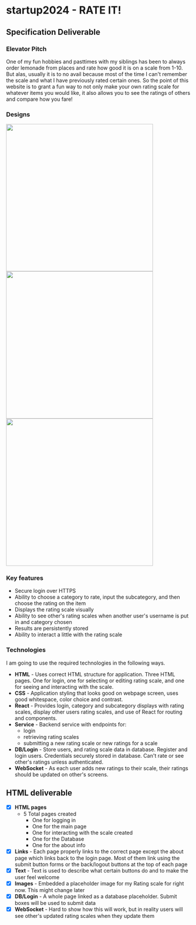 # startup2024 - RATE IT!
## Specification Deliverable

### Elevator Pitch

One of my fun hobbies and pasttimes with my siblings has been to always order lemonade from places and rate how good it is on a scale from 1-10. But alas, usually it is to no avail because most of the time I can't remember the scale and what I have previously rated certain ones. So the point of this website is to grant a fun way to not only make your own rating scale for whatever items you would like, it also allows you to see the ratings of others and compare how you fare! 

### Designs

<img src="https://github.com/user-attachments/assets/cd7d9c18-83bc-4f95-a25b-b770e910d739" width="400">
<img src="https://github.com/user-attachments/assets/ce051888-ca11-4ca4-ba43-07c484468021" width="400">
<img src="https://github.com/user-attachments/assets/9e0cda07-2664-42cd-ac5c-a28d89cc0698" width="400">


### Key features

- Secure login over HTTPS
- Ability to choose a category to rate, input the subcategory, and then choose the rating on the item
- Displays the rating scale visually
- Ability to see other's rating scales when another user's username is put in and category chosen
- Results are persistently stored
- Ability to interact a little with the rating scale

### Technologies

I am going to use the required technologies in the following ways.

- **HTML** - Uses correct HTML structure for application. Three HTML pages. One for login, one for selecting or editing rating scale, and one for seeing and interacting with the scale.
- **CSS** - Application styling that looks good on webpage screen, uses good whitespace, color choice and contrast.
- **React** - Provides login, category and subcategory displays with rating scales, display other users rating scales, and use of React for routing and components.
- **Service** - Backend service with endpoints for:
  - login
  - retrieving rating scales
  - submitting a new rating scale or new ratings for a scale
- **DB/Login** - Store users, and rating scale data in database. Register and login users. Credentials securely stored in database. Can't rate or see other's ratings unless authenticated.
- **WebSocket** - As each user adds new ratings to their scale, their ratings should be updated on other's screens.

## HTML deliverable

- [x] **HTML pages**
    - 5 Total pages created
      - One for logging in
      - One for the main page
      - One for interacting with the scale created
      - One for the Database
      - One for the about info  
- [x] **Links** - Each page properly links to the correct page except the about page which links back to the login page.
                  Most of them link using the submit button forms or the back/logout buttons at the top of each page
- [x] **Text** - Text is used to describe what certain buttons do and to make the user feel welcome
- [x] **Images** - Embedded a placeholder image for my Rating scale for right now. This might change later
- [x] **DB/Login** - A whole page linked as a database placeholder. Submit boxes will be used to submit data
- [x] **WebSocket** - Hard to show how this will work, but in reality users will see other's updated rating scales when they update them
